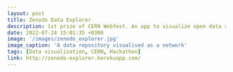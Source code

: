 ```yaml
---
layout: post
title: Zenodo Data Explorer
description: 1st prize of CERN Webfest. An app to visualize open data stored in Zenodo. 
date: 2022-07-24 15:01:35 +0300
image: '/images/zenodo_explorer.jpg'
image_caption: 'A data repository visualised as a network'
tags: [Data visualization, CERN, Hackathon]
link: http://zenodo-explorer.herokuapp.com/
---
```

